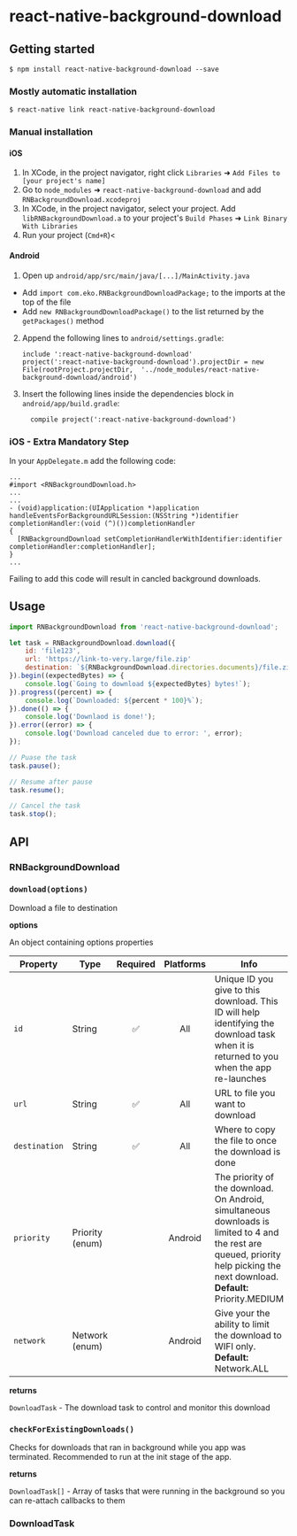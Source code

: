 
# react-native-background-download

## Getting started

`$ npm install react-native-background-download --save`

### Mostly automatic installation

`$ react-native link react-native-background-download`

### Manual installation


#### iOS

1. In XCode, in the project navigator, right click `Libraries` ➜ `Add Files to [your project's name]`
2. Go to `node_modules` ➜ `react-native-background-download` and add `RNBackgroundDownload.xcodeproj`
3. In XCode, in the project navigator, select your project. Add `libRNBackgroundDownload.a` to your project's `Build Phases` ➜ `Link Binary With Libraries`
4. Run your project (`Cmd+R`)<

#### Android

1. Open up `android/app/src/main/java/[...]/MainActivity.java`
  - Add `import com.eko.RNBackgroundDownloadPackage;` to the imports at the top of the file
  - Add `new RNBackgroundDownloadPackage()` to the list returned by the `getPackages()` method
2. Append the following lines to `android/settings.gradle`:
  	```
  	include ':react-native-background-download'
  	project(':react-native-background-download').projectDir = new File(rootProject.projectDir, 	'../node_modules/react-native-background-download/android')
  	```
3. Insert the following lines inside the dependencies block in `android/app/build.gradle`:
  	```
      compile project(':react-native-background-download')
  	```

### iOS - Extra Mandatory Step
In your `AppDelegate.m` add the following code:
```objc
...
#import <RNBackgroundDownload.h>
...
...
- (void)application:(UIApplication *)application handleEventsForBackgroundURLSession:(NSString *)identifier completionHandler:(void (^)())completionHandler
{
  [RNBackgroundDownload setCompletionHandlerWithIdentifier:identifier completionHandler:completionHandler];
}
...
```
Failing to add this code will result in cancled background downloads.

## Usage
```javascript
import RNBackgroundDownload from 'react-native-background-download';

let task = RNBackgroundDownload.download({
	id: 'file123',
	url: 'https://link-to-very.large/file.zip'
	destination: `${RNBackgroundDownload.directories.documents}/file.zip`
}).begin((expectedBytes) => {
	console.log(`Going to download ${expectedBytes} bytes!`);
}).progress((percent) => {
	console.log(`Downloaded: ${percent * 100}%`);
}).done(() => {
	console.log('Downlaod is done!');
}).error((error) => {
	console.log('Download canceled due to error: ', error);
});

// Puase the task
task.pause();

// Resume after pause
task.resume();

// Cancel the task
task.stop();
```

## API

### RNBackgroundDownload

### `download(options)`

Download a file to destination

**options**

An object containing options properties

Property | Type | Required | Platforms | Info
-------- | ---- | :------: | :-------: | ----
`id` | String | ✅ | All | Unique ID you give to this download. This ID will help identifying the download task when it is returned to you when the app re-launches
`url` | String | ✅ | All |  URL to file you want to download
`destination` | String | ✅ | All | Where to copy the file to once the download is done
`priority` | Priority (enum) | | Android | The priority of the download. On Android, simultaneous downloads is limited to 4 and the rest are queued, priority help picking the next download. **Default:** Priority.MEDIUM
`network` | Network (enum) | | Android | Give your the ability to limit the download to WIFI only. **Default:** Network.ALL

**returns**

`DownloadTask` - The download task to control and monitor this download

### `checkForExistingDownloads()`

Checks for downloads that ran in background while you app was terminated. Recommended to run at the init stage of the app.

**returns**

`DownloadTask[]` - Array of tasks that were running in the background so you can re-attach callbacks to them

### DownloadTask
